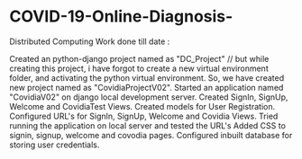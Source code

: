 # COVID-19-Online-Diagnosis-
Distributed Computing 
Work done till date :

Created an python-django project named as "DC_Project" // but while creating this project, i have forgot to create a new virtual environment folder, and activating the python virtual environment. So, we have created new project named as "CovidiaProjectV02". 
Started an application named "CovidiaV02" on django local development server.
Created SignIn, SignUp, Welcome and CovidiaTest Views.
Created models for User Registration.
Configured URL's for SignIn, SignUp, Welcome and Covidia Views.
Tried running the application on local server and tested the URL's
Added CSS to signin, signup, welcome and covodia pages. 
Configured inbuilt database for storing user credentials.
